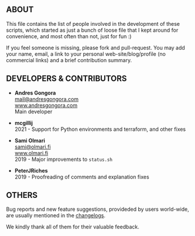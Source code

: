<!--------------------------------------+-------------------------------------->
##                                    ABOUT
<!--------------------------------------+-------------------------------------->

This file contains the list of people involved in the development of these
scripts, which started as just a bunch of loose file that I kept around
for convenience, and most often than not, just for fun :)

If you feel someone is missing, please fork and pull-request.
You may add your name, email, a link to your personal web-site/blog/profile
(no commercial links) and a brief contribution summary.

<!-- The following list is roughly sorted in reverse cronological order. -->






<!--------------------------------------+-------------------------------------->
##                          DEVELOPERS & CONTRIBUTORS
<!--------------------------------------+-------------------------------------->

*	**Andres Gongora**  
	<mail@andresgongora.com>  
	www.andresgongora.com  
	Main developer


*	**mcgillij**  
	2021 - Support for Python environments and terraform, and other fixes

	
*	**Sami Olmari**  
	<sami@olmari.fi>  
	www.olmari.fi  
	2019 - Major improvements to `status.sh`
	
	
*	**PeterJRiches**  
	2019 - Proofreading of comments and explanation fixes


	



<!--------------------------------------+-------------------------------------->
##                                    OTHERS
<!--------------------------------------+-------------------------------------->

Bug reports and new feature suggestions, provideded by users world-wide,
are usually mentioned in the [changelogs](doc/changelog.md).

We kindly thank all of them for their valuable feedback.

